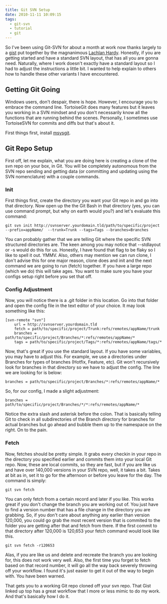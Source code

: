 ```yaml
---
title: Git SVN Setup
date: 2010-11-11 10:09:15
tags:
  - git-svn
  - tutorial
  - git
---
```

So I've been using Git-SVN for about a month at work now thanks largely to a [gist](https://gist.github.com/594472) put together by the magnanimous [Lachlan Hardy](http://lachstock.com.au/). Honestly, if you are getting started and have a standard SVN layout, that has all you are gonna need. Naturally, where I work doesn't exactly have a standard layout so I had to adjust the instructions a little bit. I wanted to help explain to others how to handle these other variants I have encountered.

## Getting Git Going

Windows users, don't despair, there is hope. However, I encourage you to embrace the command line. TortoiseGit does many features but it leaves you working in a SVN mindset and you don't necessarily know all the functions that are running behind the scenes. Personally, I sometimes use TortoiseSVN for commits and diffs but that's about it.

First things first, install [msysgit](http://code.google.com/p/msysgit/).

## Git Repo Setup

First off, let me explain, what you are doing here is creating a clone of the svn repo on your box, in Git. You will be completely autonomous from the SVN repo sending and getting data (or committing and updating using the SVN nomenclature) with a couple commands.

### Init

First things first, create the directory you want your Git repo in and go into that directory. Now open up the the Git Bash in that directory (yes, you can use command prompt, but why on earth would you?) and let's evaluate this command:


	git svn init http://svnserver.yourdomain.tld/path/to/specific/project --prefix=appName/  --trunk=Trunk --tags=Tags --branches=Branches

You can probably gather that we are telling Git where the specific SVN structured directories are. The keen among you may notice that --stdlayout or -s would do this for us. Honestly, I have found that flag to be flaky so I like to spell it out. YMMV. Also, others may mention we can run clone, I don't advise this for one major reason, clone does and init and the next command we are going to run (fetch) together. If you have a large repo (which we do) this will take ages. You want to make sure you have your configs setup right before you set that off.

### Config Adjustment

Now, you will notice there is a .git folder in this location. Go into that folder and open the config file in the text editor of your choice. It may look something like this:


	[svn-remote "svn"]
		url = http://svnserver.yourdomain.tld
		fetch = path/to/specific/project/Trunk:refs/remotes/appName/trunk
		branches = path/to/specific/project/Branches/*:refs/remotes/appName/*
		tags = path/to/specific/project/Tags/*:refs/remotes/appName/tags/*

Now, that's great if you use the standard layout. If you have some variables, you may have to adjust this. For example, we use a directories under Branches for types of branches (Hotfix, Feature, etc). Git won't recursively look for branches in that directory so we have to adjust the config. The line we are looking for is below:


	branches = path/to/specific/project/Branches/*:refs/remotes/appName/*

So, for our config, I made a slight adjustment:

	branches = path/to/specific/project/Branches/*/*:refs/remotes/appName/*

Notice the extra slash and asterisk before the colon. That is basically telling Git to check in all subdirectories of the Branch directory for branches for actual branches but go ahead and bubble them up to the namespace on the right. On to the pain.

### Fetch

Now, fetches should be pretty simple. It grabs every checkin in your repo in the directory you specified earlier and commits them into your local Git repo. Now, these are local commits, so they are fast, but if you are like us and have over 140,000 versions in your SVN repo, well, it takes a bit. Takes at bit as in, set it to go for the afternoon or before you leave for the day. The command is simply:

	git svn fetch

You can only fetch from a certain record and later if you like. This works great if you don't change the branch you are working out of. You just have to find a version number that has a file change in the directory you are grabbing. So, if you don't care about anything any earlier than version 120,000, you could go grab the most recent version that is commited to the folder you are getting after that and fetch from there. If the first commit to that directory after 120,000 is 120,653 your fetch command would look like this.

	git svn fetch -r120653

Alas, if you are like us and delete and recreate the branch you are looking for, this does not work very well. Also, the first time you forget to fetch based on that record number, it will go all the way back severely throwing off your workflow. I found it's just easier to get it out of the way to begin with. You have been warned.

That gets you to a working Git repo cloned off your svn repo. That Gist linked up top has a great workflow that I more or less mimic to do my work. And that's basically how I do it.
